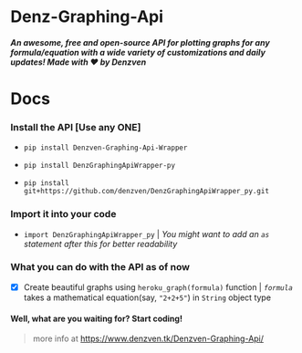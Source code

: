 # Denz-Graphing-Api
##### An awesome, **free** and open-source API for plotting graphs for any formula/equation with a wide variety of customizations and daily updates! Made with ❤️ by Denzven
# Docs 
### Install the API [Use any ONE]


* ``pip install Denzven-Graphing-Api-Wrapper``



* `pip install DenzGraphingApiWrapper-py`



* ```pip install git+https://github.com/denzven/DenzGraphingApiWrapper_py.git```

### Import it into your code
* `import DenzGraphingApiWrapper_py` | *You might want to add an `as` statement after this for better readability*

### What you **can** do with the API as of now
- [X] Create beautiful graphs using `heroku_graph(formula)` function | *`formula`* takes a mathematical equation(say, `"2+2+5"`) in `String` object type
    

#### Well, what are you waiting for? Start coding!

> more info at https://www.denzven.tk/Denzven-Graphing-Api/
